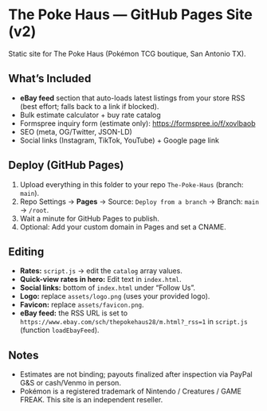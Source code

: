 # The Poke Haus — GitHub Pages Site (v2)

Static site for The Poke Haus (Pokémon TCG boutique, San Antonio TX).

## What’s Included
- **eBay feed** section that auto-loads latest listings from your store RSS (best effort; falls back to a link if blocked).
- Bulk estimate calculator + buy rate catalog
- Formspree inquiry form (estimate only): https://formspree.io/f/xovlbaob
- SEO (meta, OG/Twitter, JSON-LD)
- Social links (Instagram, TikTok, YouTube) + Google page link

## Deploy (GitHub Pages)
1. Upload everything in this folder to your repo `The-Poke-Haus` (branch: `main`).
2. Repo Settings → **Pages** → Source: `Deploy from a branch` → Branch: `main` → `/root`.
3. Wait a minute for GitHub Pages to publish.
4. Optional: Add your custom domain in Pages and set a CNAME.

## Editing
- **Rates:** `script.js` → edit the `catalog` array values.
- **Quick-view rates in hero:** Edit text in `index.html`.
- **Social links:** bottom of `index.html` under “Follow Us”.
- **Logo:** replace `assets/logo.png` (uses your provided logo).
- **Favicon:** replace `assets/favicon.png`.
- **eBay feed:** the RSS URL is set to `https://www.ebay.com/sch/thepokehaus28/m.html?_rss=1` in `script.js` (function `loadEbayFeed`).

## Notes
- Estimates are not binding; payouts finalized after inspection via PayPal G&S or cash/Venmo in person.
- Pokémon is a registered trademark of Nintendo / Creatures / GAME FREAK. This site is an independent reseller.
